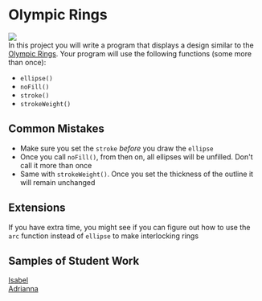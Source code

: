 Olympic Rings
=============
![](https://stillmed.olympic.org/media/Images/OlympicOrg/IOC/The_Organisation/The-Olympic-Rings/Olympic_rings_TM_c_IOC_All_rights_reserved_1.jpg?interpolation=lanczos-none&resize=700:*)   
In this project you will write a program that displays a design similar to the [Olympic Rings](https://www.olympic.org/olympic-rings). Your program will use the following functions (some more than once):

*	`ellipse()`  
*	`noFill()`  
*	`stroke()`  
*	`strokeWeight()`

Common Mistakes
-----------------------
* Make sure you set the `stroke` *before* you draw the `ellipse`
* Once you call `noFill()`, from then on, all ellipses will be unfilled. Don't call it more than once
* Same with `strokeWeight()`. Once you set the thickness of the outline it will remain unchanged

Extensions
-----------------------
If you have extra time, you might see if you can figure out how to use the `arc` function instead of `ellipse` to make interlocking rings

Samples of Student Work
-----------------------
[Isabel](http://isabel98b.github.io/OlympicRings)   
[Adrianna](http://bartalottia16.github.io/OlympicRings)   
